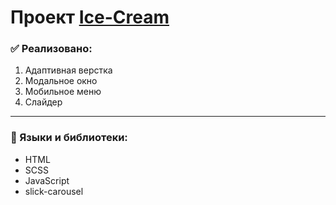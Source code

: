# Проект [Ice-Cream](https://nikchum.github.io/Ice-Cream/)

### **:white_check_mark: Реализовано:**

1. Адаптивная верстка
2. Модальное окно
3. Мобильное меню
4. Слайдер


___

### :large_blue_diamond: Языки и библиотеки:
- HTML
- SCSS
- JavaScript
- slick-carousel

